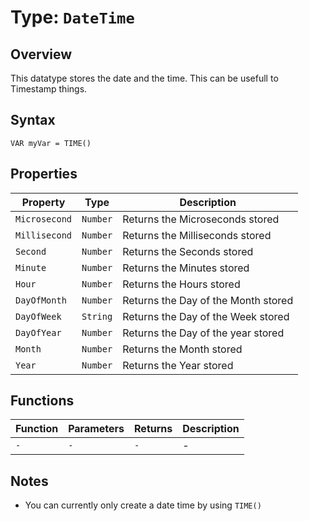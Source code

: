 # Type: `DateTime`

## Overview

This datatype stores the date and the time. This can be usefull to Timestamp things. 

## Syntax

```ysharpe
VAR myVar = TIME()
```

## Properties

| Property      | Type     | Description                          |
| ------------- | -------- | ------------------------------------ |
| `Microsecond` | `Number` | Returns the Microseconds stored      |
| `Millisecond` | `Number` | Returns the Milliseconds stored      |
| `Second`      | `Number` | Returns the Seconds stored           |
| `Minute`      | `Number` | Returns the Minutes stored           |
| `Hour`        | `Number` | Returns the Hours stored             |
| `DayOfMonth`  | `Number` | Returns the Day of  the Month stored |
| `DayOfWeek`   | `String` | Returns the Day of the Week stored   |
| `DayOfYear`   | `Number` | Returns the Day of the year stored   |
| `Month`       | `Number` | Returns the Month stored             |
| `Year`        | `Number` | Returns the Year stored              |


## Functions

| Function | Parameters | Returns | Description |
| -------- | ---------- | ------- | ----------- |
| `-`      | `-`        | `-`     | -           |


## Notes

* You can currently only create a date time by using `TIME()`


